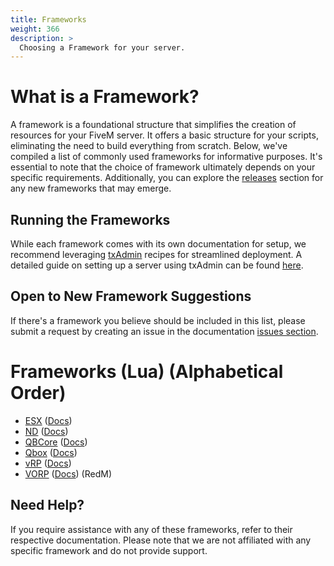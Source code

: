```yaml
---
title: Frameworks
weight: 366
description: >
  Choosing a Framework for your server.
---
```


# What is a Framework?
A framework is a foundational structure that simplifies the creation of resources for your FiveM server. It offers a basic structure for your scripts, eliminating the need to build everything from scratch. Below, we've compiled a list of commonly used frameworks for informative purposes. It's essential to note that the choice of framework ultimately depends on your specific requirements. Additionally, you can explore the [releases](https://forum.cfx.re/c/development/releases/7) section for any new frameworks that may emerge.

## Running the Frameworks
While each framework comes with its own documentation for setup, we recommend leveraging [txAdmin](/docs/resources/txAdmin/) recipes for streamlined deployment. A detailed guide on setting up a server using txAdmin can be found [here](/docs/server-manual/setting-up-a-server-txadmin).

## Open to New Framework Suggestions
If there's a framework you believe should be included in this list, please submit a request by creating an issue in the documentation [issues section](https://github.com/citizenfx/fivem-docs/issues).

# Frameworks (Lua) (Alphabetical Order) 
- [ESX](https://github.com/esx-framework/esx-legacy) ([Docs](https://documentation.esx-framework.org/legacy/installation))
- [ND](https://github.com/ND-Framework/ND_Core) ([Docs](https://ndcore.dev/setup))
- [QBCore](https://github.com/qbcore-framework/qb-core) ([Docs](https://docs.qbcore.org/qbcore-documentation/))
- [Qbox](https://github.com/Qbox-project/qbx_core) ([Docs](https://docs.qbox.re/installation))
- [vRP](https://github.com/vRP-framework/vRP) ([Docs](https://vrp-framework.github.io/vRP/))
- [VORP](https://github.com/VORPCORE/vorp-core-lua) ([Docs](https://vorpcore.github.io/VORP_Documentation)) (RedM)

## Need Help?
If you require assistance with any of these frameworks, refer to their respective documentation. Please note that we are not affiliated with any specific framework and do not provide support.
